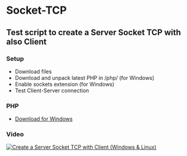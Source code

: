 ﻿# Socket-TCP
## Test script to create a Server Socket TCP with also Client

### Setup

- Download files
- Download and unpack latest PHP in /php/ (for Windows)
- Enable sockets extension (for Windows)
- Test Client-Server connection

### PHP

- [Download for Windows](https://windows.php.net/index.php)

### Video

[![Create a Server Socket TCP with Client (Windows & Linux)](http://img.youtube.com/vi/1pRYbBz1fF0/0.jpg)](https://youtu.be/1pRYbBz1fF0 "Create a Server Socket TCP with Client (Windows & Linux)")
